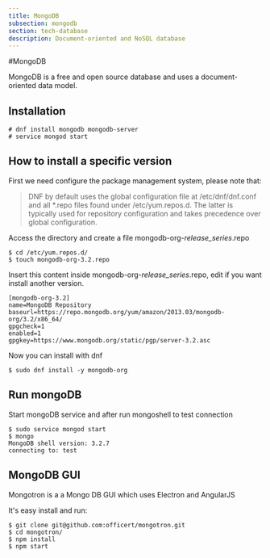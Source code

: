 ```yaml
---
title: MongoDB
subsection: mongodb
section: tech-database
description: Document-oriented and NoSQL database
---
```


#MongoDB 

MongoDB is a free and open source database and uses a document-oriented data model.

## Installation 

```
# dnf install mongodb mongodb-server
# service mongod start
```

## How to install a specific version 

First we need configure the package management system, please note that:

> DNF by default uses the global configuration file at /etc/dnf/dnf.conf and all *.repo files found under /etc/yum.repos.d. The
latter is typically used for repository configuration and takes precedence over global configuration.

Access the directory and create a file mongodb-org-*release_series*.repo

```
$ cd /etc/yum.repos.d/
$ touch mongodb-org-3.2.repo  
```

Insert this content inside mongodb-org-*release_series*.repo, edit if you want install another version.

```
[mongodb-org-3.2]
name=MongoDB Repository
baseurl=https://repo.mongodb.org/yum/amazon/2013.03/mongodb-org/3.2/x86_64/
gpgcheck=1
enabled=1
gpgkey=https://www.mongodb.org/static/pgp/server-3.2.asc
```

Now you can install with dnf

```
$ sudo dnf install -y mongodb-org
```

## Run mongoDB 

Start mongoDB service and after run mongoshell to test connection  

```
$ sudo service mongod start
$ mongo
MongoDB shell version: 3.2.7
connecting to: test
```

## MongoDB GUI 

Mongotron is a a Mongo DB GUI which uses Electron and AngularJS

It's easy install and run:

```
$ git clone git@github.com:officert/mongotron.git
$ cd mongotron/
$ npm install
$ npm start
```
